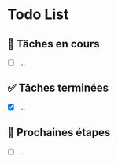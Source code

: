 # Todo List

## 📌 Tâches en cours
- [ ] …

## ✅ Tâches terminées
- [x] …

## 🔄 Prochaines étapes
- [ ] …